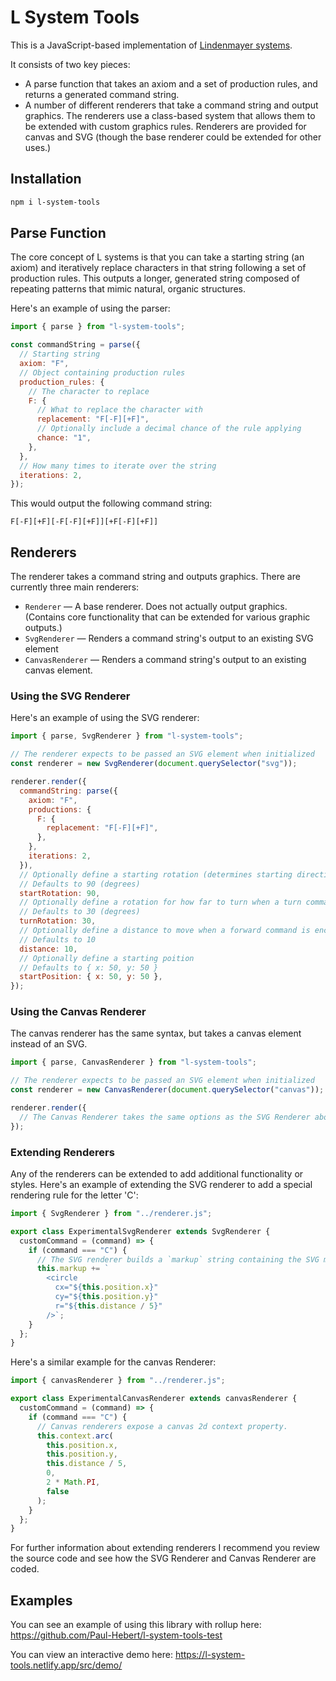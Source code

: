 # L System Tools

This is a JavaScript-based implementation of [Lindenmayer systems](https://en.wikipedia.org/wiki/l-system).

It consists of two key pieces:

- A parse function that takes an axiom and a set of production rules, and returns a generated command string.
- A number of different renderers that take a command string and output graphics. The renderers use a class-based system that allows them to be extended with custom graphics rules. Renderers are provided for canvas and SVG (though the base renderer could be extended for other uses.)

## Installation

```zsh
npm i l-system-tools
```

## Parse Function

The core concept of L systems is that you can take a starting string (an axiom) and iteratively replace characters in that string following a set of production rules. This outputs a longer, generated string composed of repeating patterns that mimic natural, organic structures.

Here's an example of using the parser:

```js
import { parse } from "l-system-tools";

const commandString = parse({
  // Starting string
  axiom: "F",
  // Object containing production rules
  production_rules: {
    // The character to replace
    F: {
      // What to replace the character with
      replacement: "F[-F][+F]",
      // Optionally include a decimal chance of the rule applying
      chance: "1",
    },
  },
  // How many times to iterate over the string
  iterations: 2,
});
```

This would output the following command string:

```
F[-F][+F][-F[-F][+F]][+F[-F][+F]]
```

## Renderers

The renderer takes a command string and outputs graphics. There are currently three main renderers:

- `Renderer` — A base renderer. Does not actually output graphics. (Contains core functionality that can be extended for various graphic outputs.)
- `SvgRenderer` — Renders a command string's output to an existing SVG element
- `CanvasRenderer` — Renders a command string's output to an existing canvas element.

### Using the SVG Renderer

Here's an example of using the SVG renderer:

```js
import { parse, SvgRenderer } from "l-system-tools";

// The renderer expects to be passed an SVG element when initialized
const renderer = new SvgRenderer(document.querySelector("svg"));

renderer.render({
  commandString: parse({
    axiom: "F",
    productions: {
      F: {
        replacement: "F[-F][+F]",
      },
    },
    iterations: 2,
  }),
  // Optionally define a starting rotation (determines starting direction)
  // Defaults to 90 (degrees)
  startRotation: 90,
  // Optionally define a rotation for how far to turn when a turn command is encountered
  // Defaults to 30 (degrees)
  turnRotation: 30,
  // Optionally define a distance to move when a forward command is encountered
  // Defaults to 10
  distance: 10,
  // Optionally define a starting poition
  // Defaults to { x: 50, y: 50 }
  startPosition: { x: 50, y: 50 },
});
```

### Using the Canvas Renderer

The canvas renderer has the same syntax, but takes a canvas element instead of an SVG.

```js
import { parse, CanvasRenderer } from "l-system-tools";

// The renderer expects to be passed an SVG element when initialized
const renderer = new CanvasRenderer(document.querySelector("canvas"));

renderer.render({
  // The Canvas Renderer takes the same options as the SVG Renderer above
});
```

### Extending Renderers

Any of the renderers can be extended to add additional functionality or styles. Here's an example of extending the SVG renderer to add a special rendering rule for the letter 'C':

```js
import { SvgRenderer } from "../renderer.js";

export class ExperimentalSvgRenderer extends SvgRenderer {
  customCommand = (command) => {
    if (command === "C") {
      // The SVG renderer builds a `markup` string containing the SVG markup
      this.markup += `
        <circle
          cx="${this.position.x}" 
          cy="${this.position.y}" 
          r="${this.distance / 5}"
        />`;
    }
  };
}
```

Here's a similar example for the canvas Renderer:

```js
import { canvasRenderer } from "../renderer.js";

export class ExperimentalCanvasRenderer extends canvasRenderer {
  customCommand = (command) => {
    if (command === "C") {
      // Canvas renderers expose a canvas 2d context property.
      this.context.arc(
        this.position.x,
        this.position.y,
        this.distance / 5,
        0,
        2 * Math.PI,
        false
      );
    }
  };
}
```

For further information about extending renderers I recommend you review the source code and see how the SVG Renderer and Canvas Renderer are coded.

## Examples

You can see an example of using this library with rollup here: https://github.com/Paul-Hebert/l-system-tools-test

You can view an interactive demo here: https://l-system-tools.netlify.app/src/demo/
